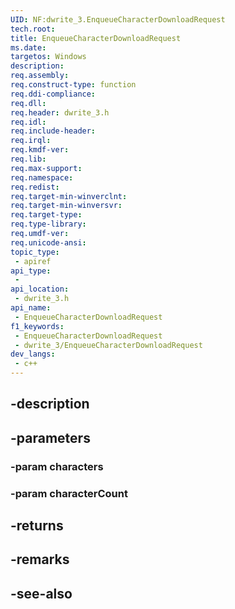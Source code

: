 ```yaml
---
UID: NF:dwrite_3.EnqueueCharacterDownloadRequest
tech.root: 
title: EnqueueCharacterDownloadRequest
ms.date: 
targetos: Windows
description: 
req.assembly: 
req.construct-type: function
req.ddi-compliance: 
req.dll: 
req.header: dwrite_3.h
req.idl: 
req.include-header: 
req.irql: 
req.kmdf-ver: 
req.lib: 
req.max-support: 
req.namespace: 
req.redist: 
req.target-min-winverclnt: 
req.target-min-winversvr: 
req.target-type: 
req.type-library: 
req.umdf-ver: 
req.unicode-ansi: 
topic_type:
 - apiref
api_type:
 - 
api_location:
 - dwrite_3.h
api_name:
 - EnqueueCharacterDownloadRequest
f1_keywords:
 - EnqueueCharacterDownloadRequest
 - dwrite_3/EnqueueCharacterDownloadRequest
dev_langs:
 - c++
---
```


## -description

## -parameters

### -param characters

### -param characterCount

## -returns

## -remarks

## -see-also

